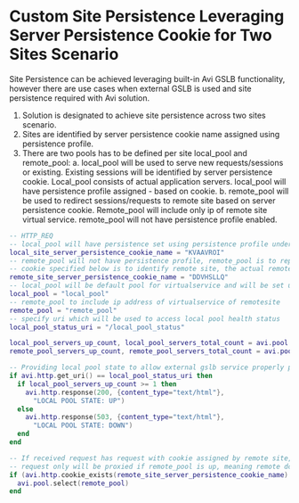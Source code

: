# Custom Site Persistence Leveraging Server Persistence Cookie for Two Sites Scenario

Site Persistence can be achieved leveraging built-in Avi GSLB functionality, however there are use cases when external GSLB is used and site persistence required with Avi solution.

1. Solution is designated to achieve site persistence across two sites scenario.
2. Sites are identified by server persistence cookie name assigned using persistence profile.
3. There are two pools has to be defined per site local_pool and remote_pool:
   a. local_pool will be used to serve new requests/sessions or existing. Existing sessions will be identified by server persistence cookie. Local_pool consists of actual application servers.  local_pool will have persistence profile assigned - based on cookie.
   b. remote_pool will be used to redirect sessions/requests to remote site based on server persistence cookie. Remote_pool will include only ip of remote site virtual service.  remote_pool will not have persistence profile enabled.


```lua
-- HTTP_REQ
-- local_pool will have persistence set using persistence profile under pool configuration
local_site_server_persistence_cookie_name = "KVAAVROI"
-- remote_pool will not have persistence profile, remote_pool is to represent remote virtualservice, remote_pool will be used to proxy requests back to originally pinned servers based on local_pool persistence
-- cookie specified below is to identify remote site, the actual remote_site_server_persistence_cookie_name represents a cookie name that set by persistence profile under local_pool configuration at remote site
remote_site_server_persistence_cookie_name = "DDVHSLLQ"
-- local_pool will be default pool for virtualservice and will be set under virtualservice configuration
local_pool = "local_pool"
-- remote_pool to include ip address of virtualservice of remotesite
remote_pool = "remote_pool"
-- specify uri which will be used to access local pool health status
local_pool_status_uri = "/local_pool_status"

local_pool_servers_up_count, local_pool_servers_total_count = avi.pool.get_servers(local_pool)
remote_pool_servers_up_count, remote_pool_servers_total_count = avi.pool.get_servers(remote_pool)

-- Providing local pool state to allow external gslb service properly perform health monitor of virtualservice based on local pool state
if avi.http.get_uri() == local_pool_status_uri then
  if local_pool_servers_up_count >= 1 then
    avi.http.response(200, {content_type="text/html"},
      "LOCAL POOL STATE: UP")
  else
    avi.http.response(503, {content_type="text/html"},
      "LOCAL POOL STATE: DOWN")
  end
end

-- If received request has request with cookie assigned by remote site, proxy request back using remote_pool.
-- request only will be proxied if remote_pool is up, meaning remote dc is up
if (avi.http.cookie_exists(remote_site_server_persistence_cookie_name) and remote_pool_servers_up_count >= 1) or local_pool_servers_up_count < 1  then
  avi.pool.select(remote_pool)
end
```
